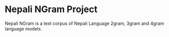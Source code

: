 Nepali NGram Project
====================

Nepali NGram is a text corpus of Nepali Language 2gram, 3gram and 4gram language models.